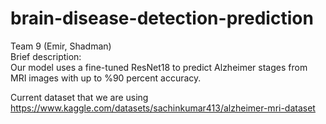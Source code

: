 # brain-disease-detection-prediction
Team 9 (Emir, Shadman)  
Brief description:  
Our model uses a fine-tuned ResNet18 to predict Alzheimer stages from MRI images with up to %90 percent accuracy.

Current dataset that we are using
https://www.kaggle.com/datasets/sachinkumar413/alzheimer-mri-dataset

